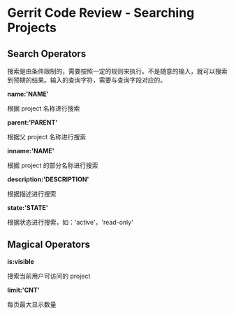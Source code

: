 # Gerrit Code Review - Searching Projects

## Search Operators

搜索是由条件限制的，需要按照一定的规则来执行。不是随意的输入，就可以搜索到预期的结果。输入的查询字符，需要与查询字段对应的。

**name:'NAME'**

根据 project 名称进行搜索

**parent:'PARENT'**

根据父 project 名称进行搜索

**inname:'NAME'**

根据 project 的部分名称进行搜索

**description:'DESCRIPTION'**

根据描述进行搜索

**state:'STATE'**

根据状态进行搜索，如：'active'，'read-only'

## Magical Operators

**is:visible**

搜索当前用户可访问的 project

**limit:'CNT'**

每页最大显示数量

